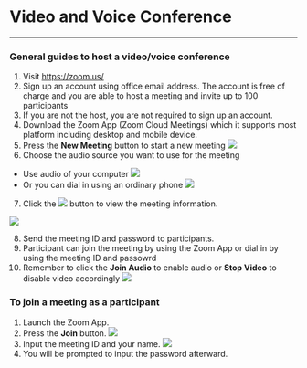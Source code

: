 # Video and Voice Conference
* * *
### General guides to host a video/voice conference
1) Visit https://zoom.us/
2) Sign up an account using office email address. The account is free of charge and you are able to host a meeting and invite up to 100 participants
3) If you are not the host, you are not required to sign up an account.
4) Download the Zoom App (Zoom Cloud Meetings) which it supports most platform including desktop and mobile device.
5) Press the **New Meeting** button to start a new meeting
![](/Users/keith/home/projects/me/keithau.etw/keithauetw.github.io/zoom/1.png)
6) Choose the audio source you want to use for the meeting
*	Use audio of your computer
	![](/Users/keith/Office/FS/Dev/zoom/2.png)
*	Or you can dial in using an ordinary phone
	![](/Users/keith/Office/FS/Dev/zoom/3.png)

7) Click the ![](/Users/keith/home/projects/me/keithau.etw/keithauetw.github.io/zoom/6.png) button to view the meeting information.

![](/Users/keith/home/projects/me/keithau.etw/keithauetw.github.io/zoom/5.png)

8) Send the meeting ID and password to participants.
9) Participant can join the meeting by using the Zoom App or dial in by using the meeting ID and passowrd
10) Remember to click the **Join Audio** to enable audio or **Stop Video** to disable video accordingly
![](/Users/keith/home/projects/me/keithau.etw/keithauetw.github.io/zoom/7.png)

### To join a meeting as a participant
1) Launch the Zoom App.
2) Press the **Join** button.
![](/Users/keith/home/projects/me/keithau.etw/keithauetw.github.io/zoom/1.png)
3) Input the meeting ID and your name.
![](/Users/keith/home/projects/me/keithau.etw/keithauetw.github.io/zoom/8.png)
4) You will be prompted to input the password afterward.